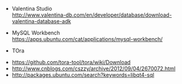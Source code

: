 - Valentina Studio  
http://www.valentina-db.com/en/developer/database/download-valentina-database-adk

- MySQL Workbench  
https://apps.ubuntu.com/cat/applications/mysql-workbench/

- TOra
 * https://github.com/tora-tool/tora/wiki/Download
 * http://www.cnblogs.com/cszzy/archive/2012/09/04/2670072.html
 * http://packages.ubuntu.com/search?keywords=libqt4-sql
